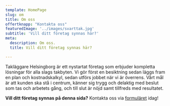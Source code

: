```yaml
---
template: HomePage
slug: om
title: Om oss
offertknapp: "Kontakta oss"
featuredImage: '../images/svarttak.jpg'
subtitle: 'Vill ditt företag synnas här?'
meta:
  description: Om oss.
  title: Vill ditt företag synnas här?

---
```


Takläggare Helsingborg är ett nystartat företag som erbjuder kompletta lösningar för alla slags takbyten. Vi gör först en besiktning sedan läggs fram en plan och kostnadskalkyl, sedan utförs jobbet när vi är överrens.
Vårt mål är att kunden ska stå i centrum, känner sig trygg och delaktig med beslut som tas och arbetets gång, och till slut är nöjd samt tillfreds med resultatet. 

**Vill ditt företag synnas på denna sida?** Kontakta oss via [formuläret](/besiktning) idag!
